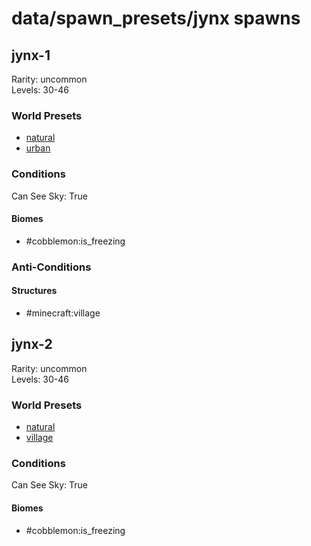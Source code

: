 # data/spawn_presets/jynx spawns  
  
## jynx-1  
Rarity: uncommon  
Levels: 30-46  
  
### World Presets  
* [natural](data/spawn_data/natural.md)  
* [urban](data/spawn_data/urban.md)  
  
### Conditions  
Can See Sky: True  
  
#### Biomes  
  * #cobblemon:is_freezing
  
  
### Anti-Conditions  
  
#### Structures  
  * #minecraft:village
  
  
## jynx-2  
Rarity: uncommon  
Levels: 30-46  
  
### World Presets  
* [natural](data/spawn_data/natural.md)  
* [village](data/spawn_data/village.md)  
  
### Conditions  
Can See Sky: True  
  
#### Biomes  
  * #cobblemon:is_freezing
  
